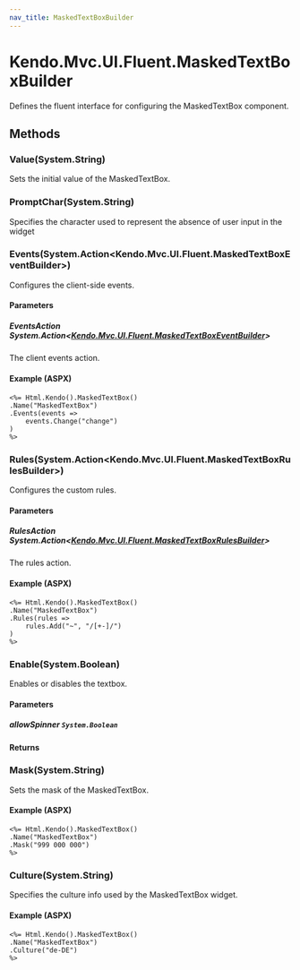 ```yaml
---
nav_title: MaskedTextBoxBuilder
---
```


# Kendo.Mvc.UI.Fluent.MaskedTextBoxBuilder
Defines the fluent interface for configuring the MaskedTextBox component.




## Methods


### Value(System.String)
Sets the initial value of the MaskedTextBox.





### PromptChar(System.String)
Specifies the character used to represent the absence of user input in the widget





### Events(System.Action\<Kendo.Mvc.UI.Fluent.MaskedTextBoxEventBuilder\>)
Configures the client-side events.


#### Parameters

##### EventsAction System.Action<[Kendo.Mvc.UI.Fluent.MaskedTextBoxEventBuilder](/api/wrappers/aspnet-mvc/Kendo.Mvc.UI.Fluent/MaskedTextBoxEventBuilder)>
The client events action.




#### Example (ASPX)
    <%= Html.Kendo().MaskedTextBox()
    .Name("MaskedTextBox")
    .Events(events =>
        events.Change("change")
    )
    %>


### Rules(System.Action\<Kendo.Mvc.UI.Fluent.MaskedTextBoxRulesBuilder\>)
Configures the custom rules.


#### Parameters

##### RulesAction System.Action<[Kendo.Mvc.UI.Fluent.MaskedTextBoxRulesBuilder](/api/wrappers/aspnet-mvc/Kendo.Mvc.UI.Fluent/MaskedTextBoxRulesBuilder)>
The rules action.




#### Example (ASPX)
    <%= Html.Kendo().MaskedTextBox()
    .Name("MaskedTextBox")
    .Rules(rules =>
        rules.Add("~", "/[+-]/")
    )
    %>


### Enable(System.Boolean)
Enables or disables the textbox.


#### Parameters

##### allowSpinner `System.Boolean`




#### Returns




### Mask(System.String)
Sets the mask of the MaskedTextBox.




#### Example (ASPX)
    <%= Html.Kendo().MaskedTextBox()
    .Name("MaskedTextBox")
    .Mask("999 000 000")
    %>


### Culture(System.String)
Specifies the culture info used by the MaskedTextBox widget.




#### Example (ASPX)
    <%= Html.Kendo().MaskedTextBox()
    .Name("MaskedTextBox")
    .Culture("de-DE")
    %>



